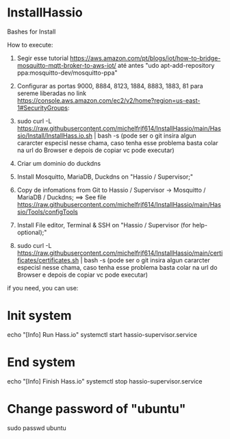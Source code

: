 # InstallHassio
Bashes for Install

How to execute:

1) Segir esse tutorial https://aws.amazon.com/pt/blogs/iot/how-to-bridge-mosquitto-mqtt-broker-to-aws-iot/ até antes "udo apt-add-repository ppa:mosquitto-dev/mosquitto-ppa" 

2) Configurar as portas 9000, 8884, 8123, 1884, 8883, 1883, 81 para sereme liberadas no link https://console.aws.amazon.com/ec2/v2/home?region=us-east-1#SecurityGroups:

3) sudo curl -L https://raw.githubusercontent.com/michelfrjf614/InstallHassio/main/Hassio/Install/InstallHass.io.sh | bash -s (pode ser o git insira algun cararcter especisl nesse chama, caso tenha esse problema basta colar na url do Browser e depois de copiar vc pode executar)

4) Criar um dominio do duckdns
 
5) Install Mosquitto, MariaDB, Duckdns on "Hassio / Supervisor;"

6) Copy de infomations from Git to Hassio / Supervisor -> Mosquitto / MariaDB / Duckdns; ==> See file https://raw.githubusercontent.com/michelfrjf614/InstallHassio/main/Hassio/Tools/configTools

7) Install File editor, Terminal & SSH on "Hassio / Supervisor (for help- optional);"

8) sudo curl -L https://raw.githubusercontent.com/michelfrjf614/InstallHassio/main/certificates/certificates.sh | bash -s (pode ser o git insira algun cararcter especisl nesse chama, caso tenha esse problema basta colar na url do Browser e depois de copiar vc pode executar)



if you need, you can use:
# Init system
echo "[Info] Run Hass.io"
systemctl start hassio-supervisor.service

# End system
echo "[Info] Finish Hass.io"
systemctl stop hassio-supervisor.service

# Change password of "ubuntu"
sudo passwd ubuntu
